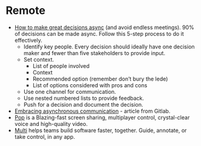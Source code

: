 # Remote

- [How to make great decisions async](https://async.twist.com/how-to-make-decisions-asynchronously/) (and avoid endless meetings). 90% of decisions can be made async. Follow this 5-step process to do it effectively.
	- Identify key people. Every decision should ideally have one decision maker and fewer than five stakeholders to provide input.
	- Set context.
		- List of people involved
		- Context
		- Recommended option (remember don’t bury the lede)
		- List of options considered with pros and cons
	- Use one channel for communication.
	- Use nested numbered lists to provide feedback.
	- Push for a decision and document the decision.
- [Embracing asynchronous communication](https://about.gitlab.com/company/culture/all-remote/asynchronous/) - article from Gitlab.
- [Pop](https://pop.com/) is a Blazing-fast screen sharing, multiplayer control, crystal-clear voice and high-quality video.
- [Multi](https://multi.app) helps teams build software faster, together.  Guide, annotate, or take control, in any app.